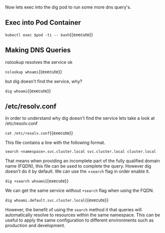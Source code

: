 Now lets exec into the dig pod to run some more dns query's.

## Exec into Pod Container

`kubectl exec $pod -ti -- bash`{{execute}}

## Making DNS Queries

nslookup resolves the service ok

`nslookup whoami`{{execute}}

but dig doesn't find the service, why?

`dig whoami`{{execute}}

## /etc/resolv.conf

In order to understand why dig doesn't find the service lets take a look at /etc/resolv.conf

`cat /etc/resolv.conf`{{execute}}

This file contains a line with the following format.

```shell
search <namespace>.svc.cluster.local svc.cluster.local cluster.local
```

That means when providing an incomplete part of the fully qualified domain name (FQDN), this file can be used to complete the query. However dig doesn't do it by default. We can use the +`search` flag in order enable it.

`dig +search whoami`{{execute}}

We can get the same service without `+search` flag when using the FQDN.

`dig whoami.default.svc.cluster.local`{{execute}}

However, the benefit of using the `search` method it that queries will automatically resolve to resources within the same namespace. This can be useful to apply the same configuration to different environments such as production and development.
